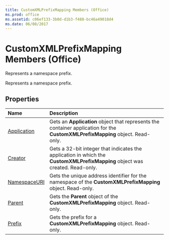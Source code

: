 ```yaml
---
title: CustomXMLPrefixMapping Members (Office)
ms.prod: office
ms.assetid: c06ef133-3b0d-d1b3-f488-bc46a49018d4
ms.date: 06/08/2017
---
```



# CustomXMLPrefixMapping Members (Office)
Represents a namespace prefix.

Represents a namespace prefix.


## Properties



|**Name**|**Description**|
|:-----|:-----|
|[Application](customxmlprefixmapping-application-property-office.md)|Gets an **Application** object that represents the container application for the **CustomXMLPrefixMapping** object. Read-only.|
|[Creator](customxmlprefixmapping-creator-property-office.md)|Gets a 32-bit integer that indicates the application in which the **CustomXMLPrefixMapping** object was created. Read-only.|
|[NamespaceURI](customxmlprefixmapping-namespaceuri-property-office.md)|Gets the unique address identifier for the namespace of the **CustomXMLPrefixMapping** object. Read-only.|
|[Parent](customxmlprefixmapping-parent-property-office.md)|Gets the **Parent** object of the **CustomXMLPrefixMapping** object. Read-only.|
|[Prefix](customxmlprefixmapping-prefix-property-office.md)|Gets the prefix for a **CustomXMLPrefixMapping** object. Read-only.|

